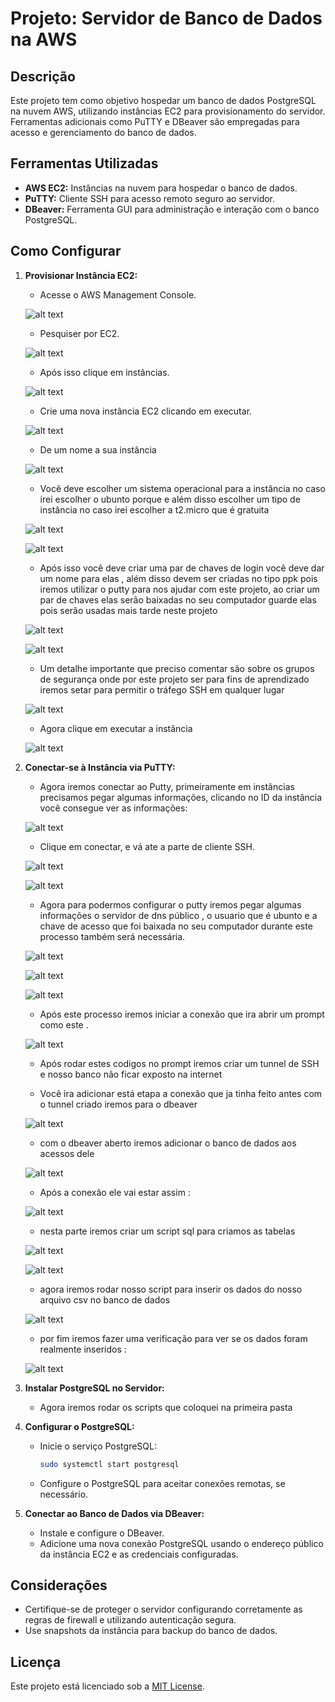 # Projeto: Servidor de Banco de Dados na AWS

## Descrição
Este projeto tem como objetivo hospedar um banco de dados PostgreSQL na nuvem AWS, utilizando instâncias EC2 para provisionamento do servidor. Ferramentas adicionais como PuTTY e DBeaver são empregadas para acesso e gerenciamento do banco de dados.

## Ferramentas Utilizadas
- **AWS EC2:** Instâncias na nuvem para hospedar o banco de dados.
- **PuTTY:** Cliente SSH para acesso remoto seguro ao servidor.
- **DBeaver:** Ferramenta GUI para administração e interação com o banco PostgreSQL.

## Como Configurar
1. **Provisionar Instância EC2:**
   - Acesse o AWS Management Console.

   ![alt text](img\image.png)


   - Pesquiser por EC2.

   ![alt text](img\image-1.png)


   - Após isso clique em instâncias.

   ![alt text](img\image-2.png)


   - Crie uma nova instância EC2 clicando em executar.

   ![alt text](img\image-3.png)


   - De um nome a sua instância

   ![alt text](img\image-4.png)

   - Você deve escolher um sistema operacional para a instância no caso irei escolher o ubunto porque e além disso escolher um tipo de instância no caso irei escolher a t2.micro que é gratuita

   ![alt text](img\image-5.png)


   ![alt text](img\image-6.png)


   - Após isso você deve criar uma par de chaves de login você deve dar um nome para elas , além disso devem ser criadas no tipo ppk pois iremos utilizar o putty para nos ajudar com este projeto, ao criar um par de chaves elas serão baixadas no seu computador guarde elas pois serão usadas mais tarde neste projeto

   ![alt text](img\image-7.png)

   ![alt text](img\image-8.png)


   - Um detalhe importante que preciso comentar são sobre os grupos de segurança onde por este projeto ser para fins de aprendizado iremos setar para permitir o tráfego SSH em qualquer lugar 

   ![alt text](img\image-9.png)


   - Agora clique em executar a instância

   ![alt text](img\image-11.png)




2. **Conectar-se à Instância via PuTTY:**
   - Agora iremos conectar ao Putty, primeiramente em instâncias precisamos pegar algumas informações, clicando no ID da instância você consegue ver as informações:

   ![alt text](img\image-13.png)


   - Clique em conectar, e vá ate a parte de cliente SSH.

   ![alt text](img\image-15.png)

   ![alt text](img\image-16.png)


   - Agora para podermos configurar o putty iremos pegar algumas informações o servidor de dns público , o usuario que é ubunto e a chave de acesso que foi baixada no seu computador durante este processo também será necessária.

   ![alt text](img\image-20.png)


   ![alt text](img\image-18.png)


   ![alt text](img\image-19.png)



   
   - Após este processo iremos iniciar a conexão que ira abrir um prompt como este .

   ![alt text](img\image-21.png)

   - Após rodar estes codigos no prompt iremos criar um tunnel de SSH e nosso banco não ficar exposto na internet 

   - Você ira adicionar está etapa a conexão que ja tinha feito antes com o tunnel criado iremos para o dbeaver

   ![alt text](img\image-23.png)

   - com o dbeaver aberto iremos adicionar o banco de dados aos acessos dele 

   ![alt text](img\image-24.png)

   - Após a conexão ele vai estar assim : 

   ![alt text](img\image-25.png)

   - nesta parte iremos criar um script sql para criamos as tabelas 

   ![alt text](img\image-26.png)

   ![alt text](img\img.png)

   - agora iremos rodar nosso script para inserir os dados do nosso arquivo csv no banco de dados 

   ![alt text](img\img-1.png)

   - por fim iremos fazer uma verificação para ver se os dados foram realmente inseridos : 

   ![alt text](img\img-2.png)













3. **Instalar PostgreSQL no Servidor:**
   
   - Agora iremos rodar os scripts que coloquei na primeira pasta

4. **Configurar o PostgreSQL:**
   - Inicie o serviço PostgreSQL:
     ```bash
     sudo systemctl start postgresql
     ```
   - Configure o PostgreSQL para aceitar conexões remotas, se necessário.

5. **Conectar ao Banco de Dados via DBeaver:**
   - Instale e configure o DBeaver.
   - Adicione uma nova conexão PostgreSQL usando o endereço público da instância EC2 e as credenciais configuradas.

## Considerações
- Certifique-se de proteger o servidor configurando corretamente as regras de firewall e utilizando autenticação segura.
- Use snapshots da instância para backup do banco de dados.

## Licença
Este projeto está licenciado sob a [MIT License](LICENSE).
